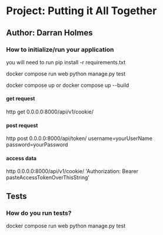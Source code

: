 # Project: Putting it All Together

## Author: Darran Holmes

### How to initialize/run your application

you will need to run pip install -r requirements.txt

docker compose run web python manage.py test

docker compose up or docker compose up --build

#### get request

http get 0.0.0.0:8000/api/v1/cookie/

#### post request

http post 0.0.0.0:8000/api/token/ username=yourUserName password=yourPassword

#### access data

http 0.0.0.0:8000/api/v1/cookie/ 'Authorization: Bearer pasteAccessTokenOverThisString'

## Tests

### How do you run tests?

docker compose run web python manage.py test